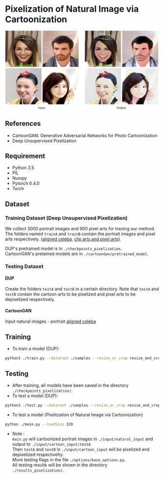 # Pixelization of Natural Image via Cartoonization
![teaser](./teaser.JPG)
## References
- CartoonGAN: Generative Adversarial Networks for Photo Cartoonization
- Deep Unsupervised Pixelization
## Requirement
- Python 3.5
- PIL
- Numpy
- Pytorch 0.4.0
- Torch
## Dataset
### Training Dataset (Deep Unsupervised Pixelization)
We collect 3000 portrait images and 900 pixel arts for traning our method. The folders named `trainA` and `trainB` contain the portrait images and pixel arts respectively. ([aligned celeba](http://mmlab.ie.cuhk.edu.hk/projects/CelebA.html), [clip arts and pixel arts](https://drive.google.com/open?id=1qDXB5g0Cb0VwISXwnfeiehPHuTgxWhdG)).

DUP's pretrained model is in `./checkpoints_pixelization`.  
CartoonGAN's pretained models are in `./cartoonGan/pretrained_model`.
### Testing Dataset
#### DUP
Create the folders `testA` and `testB` in a certain directory. Note that `testA` and `testB` contain the cartoon arts to be pixelized and pixel arts to be depixelized respectively.
#### CartoonGAN
Input natural images - portrait [aligned celeba](http://mmlab.ie.cuhk.edu.hk/projects/CelebA.html)
## Training
* To train a model (DUP):
``` bash
python3 ./train.py --dataroot ./samples --resize_or_crop resize_and_crop --gpu_ids 0
```
## Testing
* After training, all models have been saved in the directory `./checkpoints_pixelization/`.
* To test a model (DUP):
``` bash
python3 ./test.py --dataroot ./samples --resize_or_crop resize_and_crop --gpu_ids 0 --how_many 1 --which_epoch 150 --loadSize 256
```
* To test a model (Pixelization of Natural Image via Cartoonization)
``` bash
python ./main.py --loadSize 320
```
* Note :  
`main.py` will cartoonized portrait images in `./input/natural_input` and output to `./input/cartoon_input/testA`  
Then `testA` and `testB` in `./input/cartoon_input` will be pixelized and depixelized respectivelty.  
More testing flags in the file `./options/base_options.py`.  
All testing results will be shown in the directory `./results_pixelization/`.
